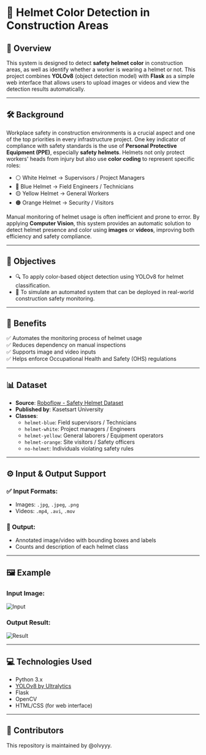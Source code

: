 # 🦺 Helmet Color Detection in Construction Areas

## 📌 Overview
This system is designed to detect **safety helmet color** in construction areas, as well as identify whether a worker is wearing a helmet or not. This project combines **YOLOv8** (object detection model) with **Flask** as a simple web interface that allows users to upload images or videos and view the detection results automatically.

---

## 🛠️ Background

Workplace safety in construction environments is a crucial aspect and one of the top priorities in every infrastructure project. One key indicator of compliance with safety standards is the use of **Personal Protective Equipment (PPE)**, especially **safety helmets**. Helmets not only protect workers' heads from injury but also use **color coding** to represent specific roles:

- ⚪ White Helmet → Supervisors / Project Managers  
- 🔵 Blue Helmet → Field Engineers / Technicians  
- 🟡 Yellow Helmet → General Workers  
- 🟠 Orange Helmet → Security / Visitors

Manual monitoring of helmet usage is often inefficient and prone to error. By applying **Computer Vision**, this system provides an automatic solution to detect helmet presence and color using **images** or **videos**, improving both efficiency and safety compliance.

---

## 🎯 Objectives

- 🔍 To apply color-based object detection using YOLOv8 for helmet classification.
- 🧪 To simulate an automated system that can be deployed in real-world construction safety monitoring.

---

## 🌟 Benefits

✅ Automates the monitoring process of helmet usage  
✅ Reduces dependency on manual inspections  
✅ Supports image and video inputs  
✅ Helps enforce Occupational Health and Safety (OHS) regulations

---

## 📊 Dataset

- **Source**: [Roboflow - Safety Helmet Dataset](https://universe.roboflow.com/kasetsart-university-xgpvm/safety-helmet-3)  
- **Published by**: Kasetsart University  
- **Classes**:
  - `helmet-blue`: Field supervisors / Technicians  
  - `helmet-white`: Project managers / Engineers  
  - `helmet-yellow`: General laborers / Equipment operators  
  - `helmet-orange`: Site visitors / Safety officers  
  - `no-helmet`: Individuals violating safety rules

---

## ⚙️ Input & Output Support

### ✅ Input Formats:
- Images: `.jpg`, `.jpeg`, `.png`
- Videos: `.mp4`, `.avi`, `.mov`

### 📸 Output:
- Annotated image/video with bounding boxes and labels
- Counts and description of each helmet class

---

## 🖼️ Example

### Input Image:
![Input](https://raw.githubusercontent.com/olvyyy/pendeteksi-warna-helm-pada-wilayah-kontruksi/main/static/outputs/helm-proyek.jpg)

### Output Result:
![Result](https://raw.githubusercontent.com/olvyyy/pendeteksi-warna-helm-pada-wilayah-kontruksi/main/static/outputs/coba.jpg) 

---

## 💻 Technologies Used

- Python 3.x  
- [YOLOv8 by Ultralytics](https://github.com/ultralytics/ultralytics)  
- Flask  
- OpenCV  
- HTML/CSS (for web interface)

---

## 🤝 Contributors

This repository is maintained by @olvyyy.
